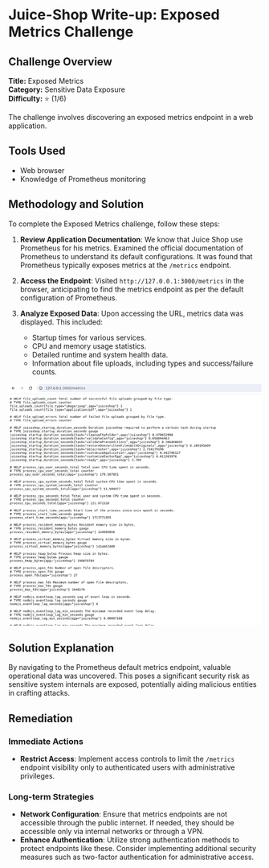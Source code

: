 # Juice-Shop Write-up: Exposed Metrics Challenge

## Challenge Overview

**Title:** Exposed Metrics\
**Category:** Sensitive Data Exposure\
**Difficulty:** ⭐ (1/6)

The challenge involves discovering an exposed metrics endpoint in a web application. 

## Tools Used

- Web browser
- Knowledge of Prometheus monitoring

## Methodology and Solution

To complete the Exposed Metrics challenge, follow these steps:

1. **Review Application Documentation**: We know that Juice Shop use Prometheus for his metrics. Examined the official documentation of Prometheus to understand its default configurations. It was found that Prometheus typically exposes metrics at the `/metrics` endpoint.

2. **Access the Endpoint**: Visited `http://127.0.0.1:3000/metrics` in the browser, anticipating to find the metrics endpoint as per the default configuration of Prometheus.

3. **Analyze Exposed Data**: Upon accessing the URL, metrics data was displayed. This included:
   - Startup times for various services.
   - CPU and memory usage statistics.
   - Detailed runtime and system health data.
   - Information about file uploads, including types and success/failure counts.

<img src="../assets/difficulty1/exposed_metrics_1.png" alt="metrics" width="700px">

## Solution Explanation

By navigating to the Prometheus default metrics endpoint, valuable operational data was uncovered. This poses a significant security risk as sensitive system internals are exposed, potentially aiding malicious entities in crafting attacks.

## Remediation

### Immediate Actions
- **Restrict Access**: Implement access controls to limit the `/metrics` endpoint visibility only to authenticated users with administrative privileges.
  
### Long-term Strategies
- **Network Configuration**: Ensure that metrics endpoints are not accessible through the public internet. If needed, they should be accessible only via internal networks or through a VPN.
- **Enhance Authentication**: Utilize strong authentication methods to protect endpoints like these. Consider implementing additional security measures such as two-factor authentication for administrative access.
